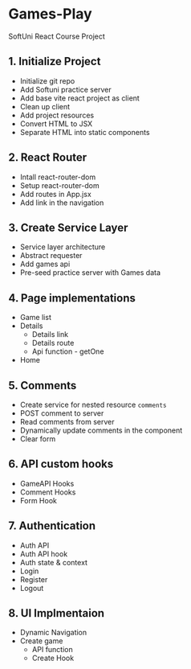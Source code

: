 # Games-Play
SoftUni React Course Project

## 1. Initialize Project
* Initialize git repo
* Add Softuni practice server
* Add base vite react project as client
* Clean up client
* Add project resources
* Convert HTML to JSX
* Separate HTML into static components

## 2. React Router
* Intall react-router-dom
* Setup react-router-dom
* Add routes in App.jsx
* Add link in the navigation

## 3. Create Service Layer
* Service layer architecture
* Abstract requester
* Add games api
* Pre-seed practice server with Games data

## 4. Page implementations
* Game list
* Details
  * Details link
  * Details route
  * Api function - getOne
* Home

## 5. Comments
* Create service for nested resource `comments`
* POST comment to server
* Read comments from server
* Dynamically update comments in the component
* Clear form

## 6. API custom hooks
* GameAPI Hooks
* Comment Hooks
* Form Hook

## 7. Authentication
* Auth API
* Auth API hook
* Auth state & context
* Login
* Register
* Logout

## 8. UI Implmentaion
* Dynamic Navigation
* Create game
  * API function
  * Create Hook 
